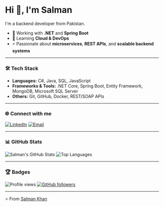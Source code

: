 # Hi 👋, I'm Salman
I'm a backend developer from Pakistan.

- 🔭 Working with **.NET** and **Spring Boot**
- 🌱 Learning **Cloud & DevOps**
- ⚡ Passionate about **microservices**, **REST APIs**, and **scalable backend systems**

---

### 🛠️ Tech Stack
- **Languages:** C#, Java, SQL, JavaScript
- **Frameworks & Tools:** .NET Core, Spring Boot, Entity Framework, MongoDB, Microsoft SQL Server
- **Others:** Git, GitHub, Docker, REST/SOAP APIs

---

### 🌐 Connect with me
[![LinkedIn](https://img.shields.io/badge/LinkedIn-blue?logo=linkedin&logoColor=white)](https://www.linkedin.com/in/isalman-khan1)
[![Email](https://img.shields.io/badge/Email-D14836?logo=gmail&logoColor=white)](mailto:myselfsalman2000@gmail.com)

---

### 📊 GitHub Stats
![Salman's GitHub Stats](https://github-readme-stats.vercel.app/api?username=salman-khan1&show_icons=true&theme=radical)
![Top Languages](https://github-readme-stats.vercel.app/api/top-langs/?username=salman-khan1&layout=compact&theme=radical)

---

### 🏆 Badges
![Profile views](https://komarev.com/ghpvc/?username=salman-khan1E&label=Profile%20views&color=0e75b6&style=flat)
[![GitHub followers](https://img.shields.io/github/followers/salman-khan1?label=Follow&style=social)](https://github.com/salman-khan1)

---

⭐️ From [Salman Khan](https://github.com/salman-khan1)
